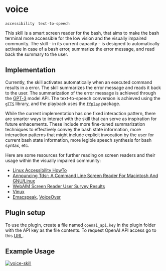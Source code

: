 # voice

`accessibility` &nbsp; `text-to-speech`

This skill is a smart screen reader for the bash, that aims to make the bash terminal more accessible for 
the low vision and the visually impaired community. The skill - in its current capacity - is designed to 
automatically activate in case of a bash error, summarize the error message, and read back the summary
to the user. 


## Implementation

Currently, the skill activates automatically when an executed command results in a error. The skill 
summarizes the error message and reads it back to the user. The summarization of the error message is
achieved through the [GPT-3](https://openai.com/blog/openai-api/) model API. The text-to-speech
conversion is achieved using the [`gTTS`](https://github.com/pndurette/gTTS) library, and the playback
uses the [`ffplay`](https://ffmpeg.org/ffplay.html) package.

While the current implementation has one fixed interaction pattern, there are smarter ways to interact 
with the skill that can serve as inspiration for future enhacements. These include more fine-tuned summarization 
techniques to effectively convey the bash state information, more interaction patterns that might include 
explicit invocation by the user for current bash state information, more legible speech synthesis for bash 
syntax, etc.

Here are some resources for further reading on screen readers and their usage within the visually
impaired community:
- [Linux Accessibility HowTo](https://www.tldp.org/HOWTO/Accessibility-HOWTO/visual.html)
- [Announcing Tdsr: A Command Line Screen Reader For Macintosh And GNU/Linux
](https://www.applevis.com/blog/announcing-tdsr-command-line-screen-reader-macintosh-and-gnulinux)
- [WebAIM Screen Reader User Survey Results](https://webaim.org/projects/screenreadersurvey8/)
- [Vinux](https://wiki.vinuxproject.org/)
- [Emacspeak](http://emacspeak.sourceforge.net/), [VoiceOver](https://www.apple.com/accessibility/mac/vision/)


## Plugin setup

To use the plugin, create a file named `openai_api.key` in the plugin folder with the API key as the
file contents. To request OpenAI API access go to this [URL](https://forms.office.com/Pages/ResponsePage.aspx?id=VsqMpNrmTkioFJyEllK8s0v5E5gdyQhOuZCXNuMR8i1UQjFWVTVUVEpGNkg3U1FNRDVVRFg3U0w4Vi4u).
 

## Example Usage

[![voice-skill](https://www.dropbox.com/s/tn4eyjfybf9246q/clai-voice-skill-icon.png?raw=1)](https://www.dropbox.com/s/tfzah03yxcpolqi/clai-voice-skill.mov?dl=0)
